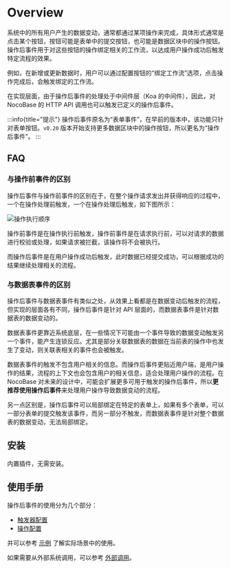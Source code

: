 # Overview

<PluginInfo name="workflow-action-trigger" link="/handbook/workflow-action-trigger"></PluginInfo>

系统中的所有用户产生的数据变动，通常都通过某项操作来完成，具体形式通常是点击某个按钮，按钮可能是表单中的提交按钮，也可能是数据区块中的操作按钮。操作后事件用于对这些按钮的操作绑定相关的工作流，以达成用户操作成功后触发特定流程的效果。

例如，在新增或更新数据时，用户可以通过配置按钮的“绑定工作流”选项，点击操作完成后，会触发绑定的工作流。

在实现层面，由于操作后事件的处理处于中间件层（Koa 的中间件），因此，对 NocoBase 的 HTTP API 调用也可以触发已定义的操作后事件。

:::info{title="提示"}
操作后事件原名为“表单事件”，在早前的版本中，该功能只针对表单按钮。`v0.20` 版本开始支持更多数据区块中的操作按钮，所以更名为“操作后事件”。
:::

## FAQ

### 与操作前事件的区别

操作后事件与操作前事件的区别在于，在整个操作请求发出并获得响应的过程中，一个在操作处理前触发，一个在操作处理后触发，如下图所示：

![操作执行顺序](https://static-docs.nocobase.com/7c901be2282067d785205b70391332b7.png)

操作前事件是在操作执行前触发，操作前事件是在请求执行前，可以对请求的数据进行校验或处理，如果请求被拦截，该操作将不会被执行。

而操作后事件是在用户操作成功后触发，此时数据已经提交成功，可以根据成功的结果继续处理相关的流程。

### 与数据表事件的区别

操作后事件与数据表事件有类似之处，从效果上看都是在数据变动后触发的流程，但实现的层面各有不同，操作后事件是针对 API 层面的，而数据表事件是针对数据表的数据变动的。

数据表事件更靠近系统底层，在一些情况下可能由一个事件导致的数据变动触发另一个事件，能产生连锁反应。尤其是部分关联数据表的数据在当前表的操作中也发生了变动，则关联表相关的事件也会被触发。

数据表事件的触发不包含用户相关的信息。而操作后事件更贴近用户端，是用户操作的结果，流程的上下文也会包含用户的相关信息，适合处理用户操作的流程。在 NocoBase 对未来的设计中，可能会扩展更多可用于触发的操作后事件，所以**更推荐使用操作后事件**来处理用户操作导致数据变动的流程。

另一点区别是，操作后事件可以局部绑定在特定的表单上，如果有多个表单，可以一部分表单的提交触发该事件，而另一部分不触发，而数据表事件是针对整个数据表的数据变动，无法局部绑定。

## 安装

内置插件，无需安装。

## 使用手册

操作后事件的使用分为几个部分：

- [触发器配置](./trigger.md)
- [操作配置](./action.md)

并可以参考 [示例](./example.md) 了解实际场景中的使用。

如果需要从外部系统调用，可以参考 [外部调用](./http-api.md)。
